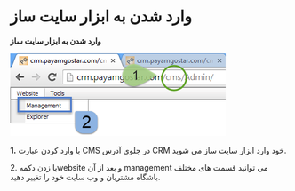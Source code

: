 # وارد شدن به ابزار سایت ساز    

**وارد شدن به ابزار سایت ساز**

![](VaredShodanBeAbzar/VaredShodanBeAbraz.png)

**1.** با وارد کردن عبارت CMS در جلوی آدرس CRM خود وارد ابزار سایت ساز می شوید.

2\. با زدن دکمهwebsite و بعد از آن management می توانید قسمت های مختلف باشگاه مشتریان و وب سایت خود را تغییر دهید.